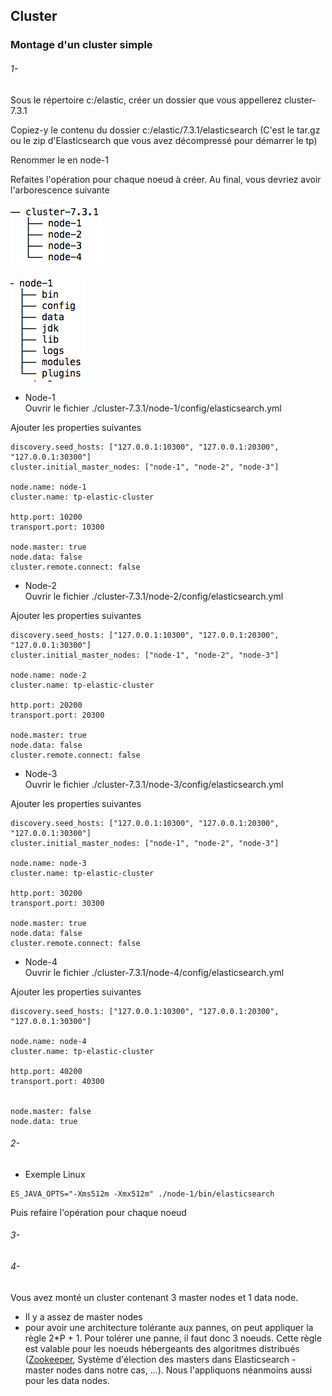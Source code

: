 ## Cluster
### Montage d'un cluster simple


###### 1- 
Sous le répertoire c:/elastic, créer un dossier que vous appellerez cluster-7.3.1

Copiez-y le contenu du dossier c:/elastic/7.3.1/elasticsearch (C'est le tar.gz ou le zip d'Elasticsearch que vous avez décompressé pour démarrer le tp) 

Renommer le en node-1

Refaites l'opération pour chaque noeud à créer. Au final, vous devriez avoir l'arborescence suivante


![Arorescence - vue globale](./img/arbo-general.png)


![Arorescence - détail d'un noeud](./img/arbo-node.png)


* Node-1  
Ouvrir le fichier ./cluster-7.3.1/node-1/config/elasticsearch.yml 

Ajouter les properties suivantes
```properties
discovery.seed_hosts: ["127.0.0.1:10300", "127.0.0.1:20300", "127.0.0.1:30300"]
cluster.initial_master_nodes: ["node-1", "node-2", "node-3"]

node.name: node-1
cluster.name: tp-elastic-cluster

http.port: 10200
transport.port: 10300

node.master: true 
node.data: false
cluster.remote.connect: false
```


* Node-2  
Ouvrir le fichier ./cluster-7.3.1/node-2/config/elasticsearch.yml 

Ajouter les properties suivantes
```properties
discovery.seed_hosts: ["127.0.0.1:10300", "127.0.0.1:20300", "127.0.0.1:30300"]
cluster.initial_master_nodes: ["node-1", "node-2", "node-3"]

node.name: node-2
cluster.name: tp-elastic-cluster

http.port: 20200
transport.port: 20300

node.master: true 
node.data: false 
cluster.remote.connect: false
```

* Node-3  
Ouvrir le fichier ./cluster-7.3.1/node-3/config/elasticsearch.yml 

Ajouter les properties suivantes
```properties
discovery.seed_hosts: ["127.0.0.1:10300", "127.0.0.1:20300", "127.0.0.1:30300"]
cluster.initial_master_nodes: ["node-1", "node-2", "node-3"]

node.name: node-3
cluster.name: tp-elastic-cluster

http.port: 30200
transport.port: 30300

node.master: true 
node.data: false 
cluster.remote.connect: false 
```

* Node-4  
Ouvrir le fichier ./cluster-7.3.1/node-4/config/elasticsearch.yml 

Ajouter les properties suivantes
```properties
discovery.seed_hosts: ["127.0.0.1:10300", "127.0.0.1:20300", "127.0.0.1:30300"]

node.name: node-4
cluster.name: tp-elastic-cluster

http.port: 40200
transport.port: 40300


node.master: false 
node.data: true 
```

###### 2-
* Exemple Linux 
```shell
ES_JAVA_OPTS="-Xms512m -Xmx512m" ./node-1/bin/elasticsearch
```
Puis refaire l'opération pour chaque noeud

###### 3-

###### 4-
Vous avez monté un cluster contenant 3 master nodes et 1 data node. 
* Il y a assez de master nodes
* pour avoir une architecture tolérante aux pannes, on peut appliquer la règle 2*P + 1. Pour tolérer une panne, il faut donc 3 noeuds. Cette règle est valable pour les noeuds hébergeants des algoritmes distribués ([Zookeeper](http://zookeeper.apache.org/doc/r3.4.11/zookeeperAdmin.html), Système d'élection des masters dans Elasticsearch - master nodes dans notre cas, ...). Nous l'appliquons néanmoins aussi pour les data nodes.